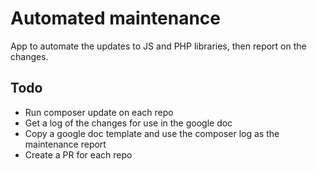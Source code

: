 # Automated maintenance

App to automate the updates to JS and PHP libraries, then report on the changes.

## Todo

- Run composer update on each repo
- Get a log of the changes for use in the google doc
- Copy a google doc template and use the composer log as the maintenance report
- Create a PR for each repo
